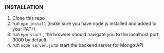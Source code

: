 ### INSTALLATION
1) Clone this repo
2) run ```npm install``` (make sure you have node.js installed and added to your PATH
3) run ```npm start``` , the browser should navigate you to the localhost port 3000 by default
4) run ```node server.js``` to start the backend server for Mongo API
